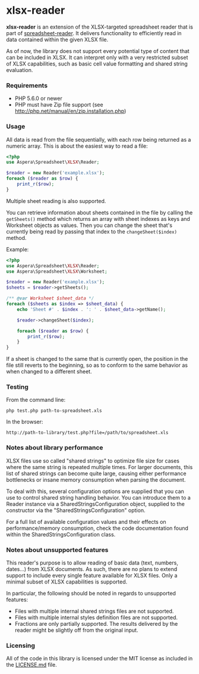 # xlsx-reader

__xlsx-reader__ is an extension of the XLSX-targeted spreadsheet reader that is part of [spreadsheet-reader](https://github.com/nuovo/spreadsheet-reader).
It delivers functionality to efficiently read in data contained within the given XLSX file.

As of now, the library does not support every potential type of content that can be included in XLSX. It can interpret only with a
very restricted subset of XLSX capabilities, such as basic cell value formatting and shared string evaluation.

### Requirements
*  PHP 5.6.0 or newer
*  PHP must have Zip file support (see <http://php.net/manual/en/zip.installation.php>)

### Usage

All data is read from the file sequentially, with each row being returned as a numeric array.
This is about the easiest way to read a file:

```php
<?php
use Aspera\Spreadsheet\XLSX\Reader;

$reader = new Reader('example.xlsx');
foreach ($reader as $row) {
    print_r($row);
}
```

Multiple sheet reading is also supported.

You can retrieve information about sheets contained in the file by calling the `getSheets()` method which returns an array with
sheet indexes as keys and Worksheet objects as values. Then you can change the sheet that's currently being read by passing that index
to the `changeSheet($index)` method.

Example:

```php
<?php
use Aspera\Spreadsheet\XLSX\Reader;
use Aspera\Spreadsheet\XLSX\Worksheet;

$reader = new Reader('example.xlsx');
$sheets = $reader->getSheets();

/** @var Worksheet $sheet_data */
foreach ($sheets as $index => $sheet_data) {
    echo 'Sheet #' . $index . ': ' . $sheet_data->getName();

    $reader->changeSheet($index);

    foreach ($reader as $row) {
        print_r($row);
    }
}
```


If a sheet is changed to the same that is currently open, the position in the file still reverts to the beginning, so as to conform
to the same behavior as when changed to a different sheet.

### Testing

From the command line:

    php test.php path-to-spreadsheet.xls

In the browser:

    http://path-to-library/test.php?file=/path/to/spreadsheet.xls

### Notes about library performance
XLSX files use so called "shared strings" to optimize file size for cases where the same string is repeated multiple times.
For larger documents, this list of shared strings can become quite large, causing either performance bottlenecks or
insane memory consumption when parsing the document.

To deal with this, several configuration options are supplied that you can use to control shared string handling behavior.
You can introduce them to a Reader instance via a SharedStringsConfiguration object, supplied to the constructor via the 
"SharedStringsConfiguration" option.

For a full list of available configuration values and their effects on performance/memory consumption, check the
code documentation found within the SharedStringsConfiguration class.

### Notes about unsupported features
This reader's purpose is to allow reading of basic data (text, numbers, dates...) from XLSX documents. As such,
there are no plans to extend support to include every single feature available for XLSX files. Only a minimal
subset of XLSX capabilities is supported.

In particular, the following should be noted in regards to unsupported features:
- Files with multiple internal shared strings files are not supported.
- Files with multiple internal styles definition files are not supported.
- Fractions are only partially supported. The results delivered by the reader might be slightly off from the original input.

### Licensing
All of the code in this library is licensed under the MIT license as included in the [LICENSE.md](LICENSE.md) file.